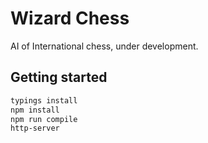 # Wizard Chess
AI of International chess, under development.

## Getting started

```bash
typings install
npm install
npm run compile
http-server
```
